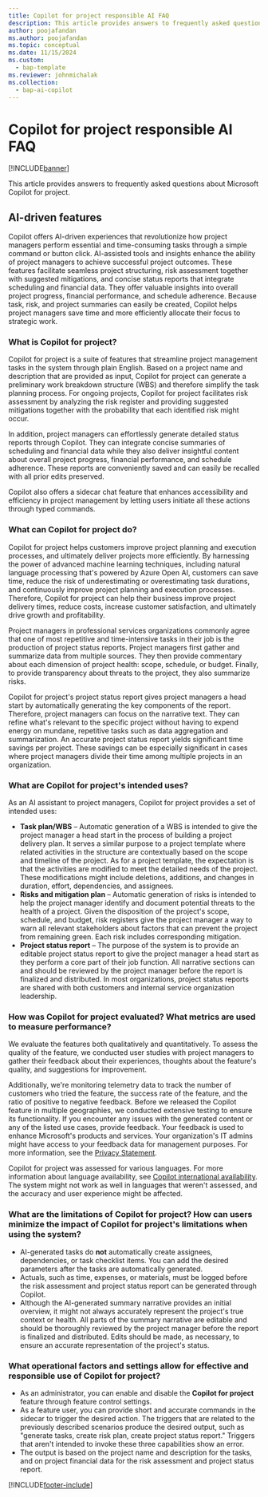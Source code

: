 ```yaml
---
title: Copilot for project responsible AI FAQ
description: This article provides answers to frequently asked questions about Microsoft Copilot for project.
author: poojafandan
ms.author: poojafandan
ms.topic: conceptual 
ms.date: 11/15/2024
ms.custom: 
  - bap-template
ms.reviewer: johnmichalak
ms.collection:
  - bap-ai-copilot
---
```


# Copilot for project responsible AI FAQ

[!INCLUDE[banner](../includes/banner.md)]

This article provides answers to frequently asked questions about Microsoft Copilot for project.

## AI-driven features

Copilot offers AI-driven experiences that revolutionize how project managers perform essential and time-consuming tasks through a simple command or button click. AI-assisted tools and insights enhance the ability of project managers to achieve successful project outcomes. These features facilitate seamless project structuring, risk assessment together with suggested mitigations, and concise status reports that integrate scheduling and financial data. They offer valuable insights into overall project progress, financial performance, and schedule adherence. Because task, risk, and project summaries can easily be created, Copilot helps project managers save time and more efficiently allocate their focus to strategic work.

### What is Copilot for project?

Copilot for project is a suite of features that streamline project management tasks in the system through plain English. Based on a project name and description that are provided as input, Copilot for project can generate a preliminary work breakdown structure (WBS) and therefore simplify the task planning process. For ongoing projects, Copilot for project facilitates risk assessment by analyzing the risk register and providing suggested mitigations together with the probability that each identified risk might occur.

In addition, project managers can effortlessly generate detailed status reports through Copilot. They can integrate concise summaries of scheduling and financial data while they also deliver insightful content about overall project progress, financial performance, and schedule adherence. These reports are conveniently saved and can easily be recalled with all prior edits preserved.

Copilot also offers a sidecar chat feature that enhances accessibility and efficiency in project management by letting users initiate all these actions through typed commands.

### What can Copilot for project do?

Copilot for project helps customers improve project planning and execution processes, and ultimately deliver projects more efficiently. By harnessing the power of advanced machine learning techniques, including natural language processing that's powered by Azure Open AI, customers can save time, reduce the risk of underestimating or overestimating task durations, and continuously improve project planning and execution processes. Therefore, Copilot for project can help their business improve project delivery times, reduce costs, increase customer satisfaction, and ultimately drive growth and profitability.

Project managers in professional services organizations commonly agree that one of most repetitive and time-intensive tasks in their job is the production of project status reports. Project managers first gather and summarize data from multiple sources. They then provide commentary about each dimension of project health: scope, schedule, or budget. Finally, to provide transparency about threats to the project, they also summarize risks.

Copilot for project's project status report gives project managers a head start by automatically generating the key components of the report. Therefore, project managers can focus on the narrative text. They can refine what's relevant to the specific project without having to expend energy on mundane, repetitive tasks such as data aggregation and summarization. An accurate project status report yields significant time savings per project. These savings can be especially significant in cases where project managers divide their time among multiple projects in an organization.

### What are Copilot for project's intended uses?

As an AI assistant to project managers, Copilot for project provides a set of intended uses: 

- **Task plan/WBS** – Automatic generation of a WBS is intended to give the project manager a head start in the process of building a project delivery plan. It serves a similar purpose to a project template where related activities in the structure are contextually based on the scope and timeline of the project. As for a project template, the expectation is that the activities are modified to meet the detailed needs of the project. These modifications might include deletions, additions, and changes in duration, effort, dependencies, and assignees.
- **Risks and mitigation plan** – Automatic generation of risks is intended to help the project manager identify and document potential threats to the health of a project. Given the disposition of the project's scope, schedule, and budget, risk registers give the project manager a way to warn all relevant stakeholders about factors that can prevent the project from remaining green. Each risk includes corresponding mitigation.
- **Project status report** – The purpose of the system is to provide an editable project status report to give the project manager a head start as they perform a core part of their job function. All narrative sections can and should be reviewed by the project manager before the report is finalized and distributed. In most organizations, project status reports are shared with both customers and internal service organization leadership.

### How was Copilot for project evaluated? What metrics are used to measure performance?

We evaluate the features both qualitatively and quantitatively. To assess the quality of the feature, we conducted user studies with project managers to gather their feedback about their experiences, thoughts about the feature's quality, and suggestions for improvement.

Additionally, we're monitoring telemetry data to track the number of customers who tried the feature, the success rate of the feature, and the ratio of positive to negative feedback. Before we released the Copilot feature in multiple geographies, we conducted extensive testing to ensure its functionality. If you encounter any issues with the generated content or any of the listed use cases, provide feedback. Your feedback is used to enhance Microsoft's products and services. Your organization's IT admins might have access to your feedback data for management purposes. For more information, see the [Privacy Statement](https://go.microsoft.com/fwlink/?LinkId=521839). 

Copilot for project was assessed for various languages. For more information about language availability, see [Copilot international availability](https://aka.ms/bapcopilot-intl-report-external). The system might not work as well in languages that weren't assessed, and the accuracy and user experience might be affected.

### What are the limitations of Copilot for project? How can users minimize the impact of Copilot for project's limitations when using the system?

- AI-generated tasks do **not** automatically create assignees, dependencies, or task checklist items. You can add the desired parameters after the tasks are automatically generated.
- Actuals, such as time, expenses, or materials, must be logged before the risk assessment and project status report can be generated through Copilot.
- Although the AI-generated summary narrative provides an initial overview, it might not always accurately represent the project's true context or health. All parts of the summary narrative are editable and should be thoroughly reviewed by the project manager before the report is finalized and distributed. Edits should be made, as necessary, to ensure an accurate representation of the project's status.

### What operational factors and settings allow for effective and responsible use of Copilot for project?

- As an administrator, you can enable and disable the **Copilot for project** feature through feature control settings.
- As a feature user, you can provide short and accurate commands in the sidecar to trigger the desired action. The triggers that are related to the previously described scenarios produce the desired output, such as "generate tasks, create risk plan, create project status report." Triggers that aren't intended to invoke these three capabilities show an error.
- The output is based on the project name and description for the tasks, and on project financial data for the risk assessment and project status report.

[!INCLUDE[footer-include](../includes/footer-banner.md)]
